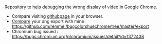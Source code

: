 Repository to help debugging the wrong display of video in Google Chrome.

- Compare visiting [githubpage](https://remmel.github.io/bugcolorshuechrome) in your browser.
- [Compare](https://rsmbl.github.io/Resemble.js/) your png export with mine : https://github.com/remmel/bugcolorshuechrome/tree/master/export
- Chromium bug issued : https://bugs.chromium.org/p/chromium/issues/detail?id=1372438
